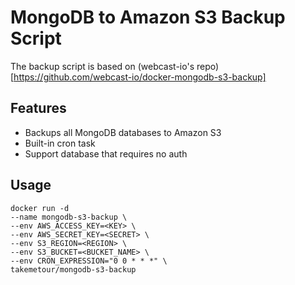 # MongoDB to Amazon S3 Backup Script

The backup script is based on (webcast-io's repo)[https://github.com/webcast-io/docker-mongodb-s3-backup]

## Features
- Backups all MongoDB databases to Amazon S3
- Built-in cron task
- Support database that requires no auth

## Usage
```
docker run -d
--name mongodb-s3-backup \
--env AWS_ACCESS_KEY=<KEY> \
--env AWS_SECRET_KEY=<SECRET> \
--env S3_REGION=<REGION> \
--env S3_BUCKET=<BUCKET_NAME> \
--env CRON_EXPRESSION="0 0 * * *" \
takemetour/mongodb-s3-backup
```
